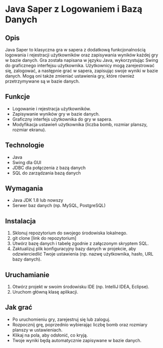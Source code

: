 # Java Saper z Logowaniem i Bazą Danych

## Opis

Java Saper to klasyczna gra w sapera z dodatkową funkcjonalnością logowania i rejestracji użytkowników oraz zapisywania wyników każdej gry w bazie danych. Gra została napisana w języku Java, wykorzystując Swing do graficznego interfejsu użytkownika. Użytkownicy mogą zarejestrować się, zalogować, a następnie grać w sapera, zapisując swoje wyniki w bazie danych. Mogą oni także zmieniać ustawienia gry, które również przetrzymywane są w bazie danych.

## Funkcje

- Logowanie i rejestracja użytkowników.
- Zapisywanie wyników gry w bazie danych.
- Graficzny interfejs użytkownika do gry w sapera.
- Modyfikacja ustawień użytkownika (liczba bomb, rozmiar planszy, rozmiar ekranu).

## Technologie

- Java
- Swing dla GUI
- JDBC dla połączenia z bazą danych
- SQL do zarządzania bazą danych

## Wymagania

- Java JDK 1.8 lub nowszy
- Serwer baz danych (np. MySQL, PostgreSQL)

## Instalacja

1. Sklonuj repozytorium do swojego środowiska lokalnego.
2. git clone [link do repozytorium]
2. Utwórz bazę danych i tabelę zgodnie z załączonym skryptem SQL.
3. Zaktualizuj plik konfiguracyjny bazy danych w projekcie, aby odzwierciedlić Twoje ustawienia (np. nazwę użytkownika, hasło, URL bazy danych).

## Uruchamianie

1. Otwórz projekt w swoim środowisku IDE (np. IntelliJ IDEA, Eclipse).
2. Uruchom główną klasę aplikacji.

## Jak grać

- Po uruchomieniu gry, zarejestruj się lub zaloguj.
- Rozpocznij grę, poprzednio wybierając liczbę bomb oraz rozmiary planszy w ustawieniach.
- Klikaj na pola, aby odsłonić, co kryją.
- Twoje wyniki będą automatycznie zapisywane w bazie danych.


